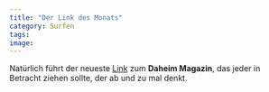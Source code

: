 ```yaml
---
title: "Der Link des Monats"
category: Surfen
tags: 
image: 
---
```


Natürlich führt der neueste [Link](http://www.misantropolis.de/netzwerk) zum **Daheim Magazin**, das jeder in Betracht ziehen sollte, der ab und zu mal denkt.